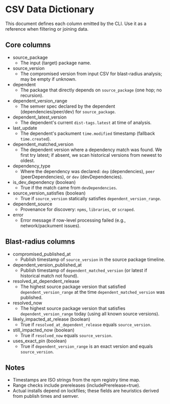 # CSV Data Dictionary

This document defines each column emitted by the CLI. Use it as a reference when filtering or joining data.

## Core columns
- source_package
  - The input (target) package name.
- source_version
  - The compromised version from input CSV for blast-radius analysis; may be empty if unknown.
- dependent
  - The package that directly depends on `source_package` (one hop; no recursion).
- dependent_version_range
  - The semver spec declared by the dependent (dependencies/peer/dev) for `source_package`.
- dependent_latest_version
  - The dependent's current `dist-tags.latest` at time of analysis.
- last_update
  - The dependent's packument `time.modified` timestamp (fallback `time.created`).
- dependent_matched_version
  - The dependent version where a dependency match was found. We first try latest; if absent, we scan historical versions from newest to oldest.
- dependency_type
  - Where the dependency was declared: `dep` (dependencies), `peer` (peerDependencies), or `dev` (devDependencies).
- is_dev_dependency (boolean)
  - True if the match came from `devDependencies`.
- source_version_satisfies (boolean)
  - True if `source_version` statically satisfies `dependent_version_range`.
- dependent_source
  - Provenance for discovery: `npms`, `libraries`, or `scraped`.
- error
  - Error message if row-level processing failed (e.g., network/packument issues).

## Blast-radius columns
- compromised_published_at
  - Publish timestamp of `source_version` in the source package timeline.
- dependent_version_published_at
  - Publish timestamp of `dependent_matched_version` (or latest if historical match not found).
- resolved_at_dependent_release
  - The highest source package version that satisfied `dependent_version_range` at the time `dependent_matched_version` was published.
- resolved_now
  - The highest source package version that satisfies `dependent_version_range` today (using all known source versions).
- likely_impacted_at_release (boolean)
  - True if `resolved_at_dependent_release` equals `source_version`.
- still_impacted_now (boolean)
  - True if `resolved_now` equals `source_version`.
- uses_exact_pin (boolean)
  - True if `dependent_version_range` is an exact version and equals `source_version`.

## Notes
- Timestamps are ISO strings from the npm registry time map.
- Range checks include prereleases (includePrerelease=true).
- Actual installs depend on lockfiles; these fields are heuristics derived from publish times and semver.
